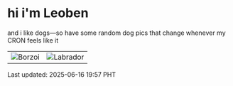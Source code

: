 # hi i'm Leoben

and i like dogs—so have some random dog pics that change whenever my CRON feels like it

|  |  |
|--------|----------|
| ![Borzoi](https://random-dog-vercel.vercel.app/api/random-borzoi?v=1750075073) | ![Labrador](https://random-dog-vercel.vercel.app/api/random-labrador?v=1750075073) |

Last updated: 2025-06-16 19:57 PHT
